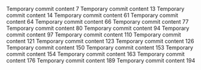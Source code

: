Temporary commit content 7
Temporary commit content 13
Temporary commit content 14
Temporary commit content 61
Temporary commit content 64
Temporary commit content 66
Temporary commit content 77
Temporary commit content 80
Temporary commit content 94
Temporary commit content 97
Temporary commit content 110
Temporary commit content 121
Temporary commit content 123
Temporary commit content 126
Temporary commit content 150
Temporary commit content 153
Temporary commit content 154
Temporary commit content 163
Temporary commit content 176
Temporary commit content 189
Temporary commit content 194
